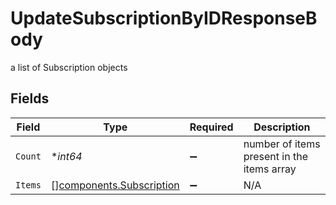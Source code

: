 # UpdateSubscriptionByIDResponseBody

a list of Subscription objects


## Fields

| Field                                                                | Type                                                                 | Required                                                             | Description                                                          |
| -------------------------------------------------------------------- | -------------------------------------------------------------------- | -------------------------------------------------------------------- | -------------------------------------------------------------------- |
| `Count`                                                              | **int64*                                                             | :heavy_minus_sign:                                                   | number of items present in the items array                           |
| `Items`                                                              | [][components.Subscription](../../models/components/subscription.md) | :heavy_minus_sign:                                                   | N/A                                                                  |